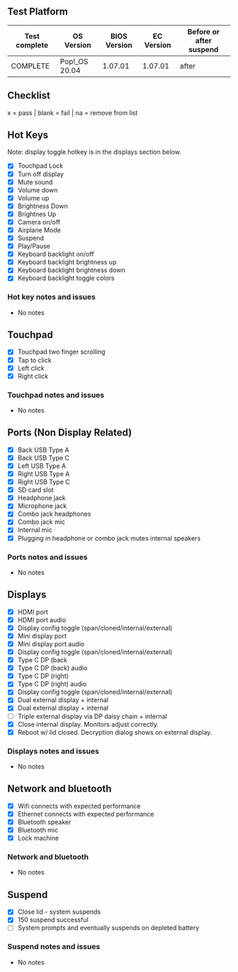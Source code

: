 ## Test Platform

| Test complete | OS Version    | BIOS Version | EC Version | Before or after suspend |
| ------------- | ------------- | ------------ | ---------- | ----------------------- |
| COMPLETE      | Pop!\_OS 20.04 | 1.07.01     | 1.07.01    | after                   |

## Checklist
x = pass | blank = fail | na = remove from list

## Hot Keys

Note: display toggle hotkey is in the displays section below.

- [X] Touchpad Lock
- [X] Turn off display
- [X] Mute sound
- [X] Volume down
- [X] Volume up
- [X] Brightness Down
- [X] Brightnes Up
- [X] Camera on/off
- [X] Airplane Mode
- [X] Suspend
- [X] Play/Pause
- [X] Keyboard backlight on/off
- [X] Keyboard backlight brightness up
- [X] Keyboard backlight brightness down
- [X] Keyboard backlight toggle colors

### Hot key notes and issues

- No notes

## Touchpad

- [X] Touchpad two finger scrolling
- [X] Tap to click
- [X] Left click
- [X] Right click

### Touchpad notes and issues

- No notes

## Ports (Non Display Related)

- [X] Back USB Type A
- [X] Back USB Type C
- [X] Left USB Type A
- [X] Right USB Type A
- [X] Right USB Type C
- [X] SD card slot
- [X] Headphone jack
- [X] Microphone jack
- [X] Combo jack headphones
- [X] Combo jack mic
- [X] Internal mic
- [X] Plugging in headphone or combo jack mutes internal speakers

### Ports notes and issues

- No notes

## Displays

- [X] HDMI port
- [X] HDMI port audio
- [X] Display config toggle (span/cloned/internal/external)
- [X] Mini display port
- [X] Mini display port audio
- [X] Display config toggle (span/cloned/internal/external)
- [X] Type C DP (back
- [X] Type C DP (back) audio
- [X] Type C DP (right)
- [X] Type C DP (right) audio
- [X] Display config toggle (span/cloned/internal/external)
- [X] Dual external display + internal
- [X] Dual external display + internal
- [ ] Triple external display via DP daisy chain + internal
- [X] Close internal display. Monitors adjust correctly.
- [X] Reboot w/ lid closed. Decryption dialog shows on external display.

### Displays notes and issues

- No notes

## Network and bluetooth

- [X] Wifi connects with expected performance
- [X] Ethernet connects with expected performance
- [X] Bluetooth speaker
- [X] Bluetooth mic
- [X] Lock machine

### Network and bluetooth

- No notes

## Suspend

- [X] Close lid - system suspends
- [X] 150 suspend successful
- [ ] System prompts and eventually suspends on depleted battery

### Suspend notes and issues

- No notes
